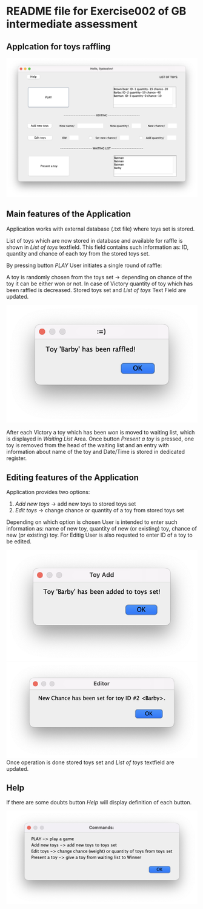 # README file for Exercise002 of GB intermediate assessment

## Applcation for toys raffling

![Something went wrong](Exercise002_pics/Main.png)

## Main features of the Application

Application works with external database (.txt file) where toys set is stored.

List of toys which are now stored in database and available for raffle is shown in *List of toys* textfield. This field contains such information as: ID, quantity and chance of each toy from the stored toys set.

By pressing button *PLAY* User initiates a single round of raffle:

A toy is randomly chosen from the toys set -> depending on chance of the toy it can be either won or not. In case of Victory quantity of toy which has been raffled is decreased. Stored toys set and *List of toys* Text Field are updated.

![Something went wrong](Exercise002_pics/Victory.png)

After each Victory a toy which has been won is moved to waiting list, which is displayed in *Waiting List* Area. Once button *Present a toy* is pressed, one toy is removed from the head of the waiting list and an entry with information about name of the toy and Date/Time is stored in dedicated register. 

## Editing features of the Application

Application provides two options:
1. *Add new toys* -> add new toys to stored toys set
2. *Edit toys* -> change chance or quantity of a toy from stored toys set

Depending on which option is chosen User is intended to enter such information as: name of new toy, quantity of new (or existing) toy, chance of new (pr existing) toy. For Editig User is also requsted to enter ID of a toy to be edited.

![Something went wrong](Exercise002_pics/Add.png)
![Something went wrong](Exercise002_pics/Edit.png)
Once operation is done stored toys set and *List of toys* textfield are updated.

## Help

If there are some doubts button *Help* will display definition of each button.

![Something went wrong](Exercise002_pics/Help.png)